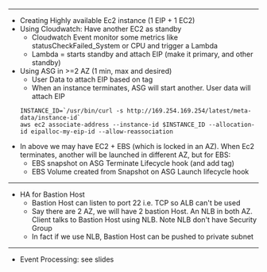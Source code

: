 ---
* Creating Highly available Ec2 instance (1 EIP + 1 EC2)
 * Using Cloudwatch: Have another EC2 as standby
    * Cloudwatch Event monitor some metrics like statusCheckFailed_System or CPU and trigger a Lambda
    * Lambda = starts standby and attach EIP (make it primary, and other standby)
 * Using ASG in >=2 AZ (1 min, max and desired)
    * User Data to attach EIP based on tag
    * When an instance terminates, ASG will start another. User data will attach EIP
     ```json5
    INSTANCE_ID=`/usr/bin/curl -s http://169.254.169.254/latest/meta-data/instance-id`
    aws ec2 associate-address --instance-id $INSTANCE_ID --allocation-id eipalloc-my-eip-id --allow-reassociation
     ```
 * In above we may have EC2 + EBS (which is locked in an AZ). When Ec2 terminates, another will be launched in different AZ,
 but for EBS: 
    * EBS snapshot on ASG Terminate Lifecycle hook (and add tag)
    * EBS Volume created from Snapshot on ASG Launch lifecycle hook
 ---
 * HA for Bastion Host
    * Bastion Host can listen to port 22 i.e. TCP so ALB can't be used
    * Say there are 2 AZ, we will have 2 bastion Host. An NLB in both AZ. Client talks to
      Bastion Host using NLB. Note NLB don't have Security Group
    * In fact if we use NLB, Bastion Host can be pushed to private subnet
 ---
 * Event Processing: see slides
   